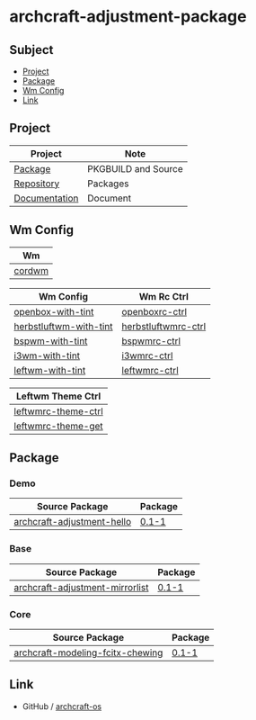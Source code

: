 # archcraft-adjustment-package

## Subject

* [Project](#project)
* [Package](#package)
* [Wm Config](#wm-config)
* [Link](#link)

## Project

| Project | Note |
| --- | --- |
| [Package](https://github.com/samwhelp/archcraft-adjustment-package) | PKGBUILD and Source |
| [Repository](https://github.com/samwhelp/archcraft-adjustment-repository) | Packages |
| [Documentation](https://github.com/samwhelp/archcraft-adjustment-documentation) | Document |


## Wm Config

| Wm |
| --- |
| [cordwm](https://github.com/samwhelp/cordwm)


| Wm Config | Wm Rc Ctrl |
| --- | --- |
| [openbox-with-tint](https://github.com/samwhelp/archcraft-adjustment-package/tree/main/core/wm/openbox/archcraft-modeling-openbox-with-tint/asset/etc/skel/.local/share/openboxrc-profile/openbox-with-tint) | [openboxrc-ctrl](https://github.com/samwhelp/archcraft-adjustment-package/tree/main/core/wm/openbox/archcraft-tool-openboxrc-ctrl) |
| [herbstluftwm-with-tint](https://github.com/samwhelp/archcraft-adjustment-package/tree/main/core/wm/herbstluftwm/archcraft-modeling-herbstluftwm-with-tint/asset/etc/skel/.local/share/herbstluftwmrc-profile/herbstluftwm-with-tint) | [herbstluftwmrc-ctrl](https://github.com/samwhelp/archcraft-adjustment-package/tree/main/core/wm/herbstluftwm/archcraft-tool-herbstluftwmrc-ctrl) |
| [bspwm-with-tint](https://github.com/samwhelp/archcraft-adjustment-package/tree/main/core/wm/bspwm/archcraft-modeling-bspwm-with-tint/asset/etc/skel/.local/share/bspwmrc-profile/bspwm-with-tint) | [bspwmrc-ctrl](https://github.com/samwhelp/archcraft-adjustment-package/tree/main/core/wm/bspwm/archcraft-tool-bspwmrc-ctrl) |
| [i3wm-with-tint](https://github.com/samwhelp/archcraft-adjustment-package/tree/main/core/wm/i3wm/archcraft-modeling-i3wm-with-tint/asset/etc/skel/.local/share/i3wmrc-profile/i3wm-with-tint) | [i3wmrc-ctrl](https://github.com/samwhelp/archcraft-adjustment-package/tree/main/core/wm/i3wm/archcraft-tool-i3wmrc-ctrl) |
| [leftwm-with-tint](https://github.com/samwhelp/archcraft-adjustment-package/tree/main/core/wm/leftwm/archcraft-modeling-leftwm-with-tint/asset/etc/skel/.local/share/leftwmrc-profile/leftwm-with-tint) | [leftwmrc-ctrl](https://github.com/samwhelp/archcraft-adjustment-package/tree/main/core/wm/leftwm/archcraft-tool-leftwmrc-ctrl) |

| Leftwm Theme Ctrl |
| --- |
| [leftwmrc-theme-ctrl](https://github.com/samwhelp/archcraft-adjustment-package/tree/main/core/wm/leftwm/archcraft-tool-leftwmrc-theme-ctrl) |
| [leftwmrc-theme-get](https://github.com/samwhelp/archcraft-adjustment-package/tree/main/core/wm/leftwm/archcraft-tool-leftwmrc-theme-get) |


## Package

### Demo

| Source Package | Package |
| --- | --- |
| [archcraft-adjustment-hello](demo/archcraft-adjustment-hello) | [0.1-1](https://samwhelp.github.io/archcraft-adjustment-repository/x86_64/archcraft-adjustment-hello-0.1-1-any.pkg.tar.zst) |


### Base

| Source Package | Package |
| --- | --- |
| [archcraft-adjustment-mirrorlist](base/archcraft-adjustment-mirrorlist) | [0.1-1](https://samwhelp.github.io/archcraft-adjustment-repository/x86_64/archcraft-adjustment-mirrorlist-0.1-1-any.pkg.tar.zst) |


### Core

| Source Package | Package |
| --- | --- |
| [archcraft-modeling-fcitx-chewing](core/im/archcraft-modeling-fcitx-chewing) | [0.1-1](https://samwhelp.github.io/archcraft-adjustment-repository/x86_64/archcraft-modeling-fcitx-chewing-0.1-1-any.pkg.tar.zst) |



## Link

* GitHub / [archcraft-os](https://github.com/archcraft-os/)
